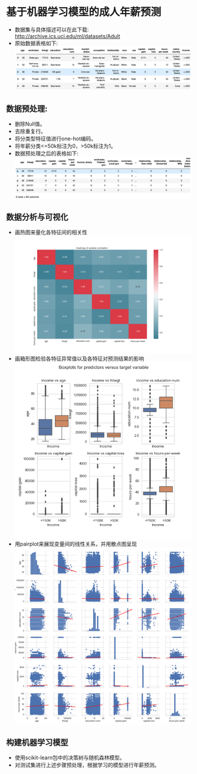 # 基于机器学习模型的成人年薪预测
* 数据集与具体描述可以在此下载: http://archive.ics.uci.edu/ml/datasets/Adult
* 原始数据表格如下:
![](/raw_data.png)
## 数据预处理: 
* 删除Null值。 
* 去除重复行。
* 将分类型特征值进行one-hot编码。 
* 将年薪分类<=50k标注为0，>50k标注为1。
* 数据预处理之后的表格如下:
![](/data_preprocess.png)
## 数据分析与可视化 
* 画热图来量化各特征间的相关性
![](/heatmap_of_variable_correlation.png)
* 画箱形图检验各特征异常值以及各特征对预测结果的影响
![](/Boxplots%20for%20predictors%20versus%20target%20variable.png)
* 用pairplot来展现变量间的线性关系，并用散点图呈现
![](/pairplot%20of%20adult.png)
## 构建机器学习模型 
* 使用scikit-learn包中的决策树与随机森林模型。
* 对测试集进行上述步骤预处理，根据学习的模型进行年薪预测。
